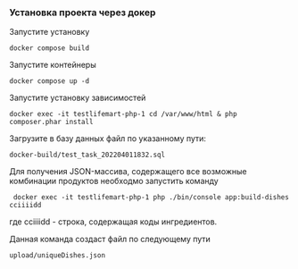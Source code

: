 ### Установка проекта через докер

Запустите установку

    docker compose build    
    
Запустите контейнеры

    docker compose up -d

Запустите установку зависимостей

    docker exec -it testlifemart-php-1 cd /var/www/html & php composer.phar install

Загрузите в базу данных файл по указанному пути:

    docker-build/test_task_202204011832.sql
    
Для получения JSON-массива, содержащего все возможные комбинации продуктов
необходмо запустить команду 

     docker exec -it testlifemart-php-1 php ./bin/console app:build-dishes cciiiidd

где cciiiidd - строка, содержащая коды ингредиентов.

Данная команда создаст файл по следующему пути

    upload/uniqueDishes.json
